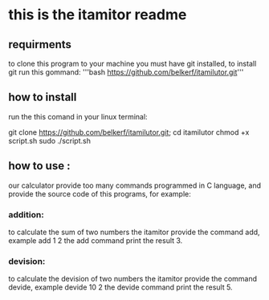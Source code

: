 # this is the itamitor readme
## requirments
to clone this program to your machine you must have git installed, to install git run this gommand:
'''bash
https://github.com/belkerf/itamilutor.git'''
## how to install

run the this comand in your linux terminal:
   
   git clone https://github.com/belkerf/itamilutor.git;
   cd itamilutor
   chmod +x script.sh
   sudo ./script.sh

## how to use :
our calculator provide too many commands programmed in  C language, and provide the source code of this programs, for example:
### addition:
to calculate the sum of two numbers the itamitor provide the command add, example add 1 2 the add command print the result 3.
### devision:
to calculate the devision of two numbers the itamitor provide the command devide, example devide 10 2 the devide command print the result 5.
